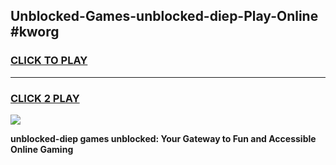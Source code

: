 
## Unblocked-Games-unblocked-diep-Play-Online #kworg
<h3>
<a href="https://news.freeplayer.one?title=unblocked-diep&ref=3">CLICK TO PLAY</a></h3>
<hr>

<h3>
<a href="https://news.freeplayer.one?title=unblocked-diep&ref=3">CLICK 2 PLAY</a>
  
</h3>

<a href="https://news.freeplayer.one?title=unblocked-diep&ref=3"><img src="https://clearcache.store/games.png"></a>


**unblocked-diep games unblocked: Your Gateway to Fun and Accessible Online Gaming**
